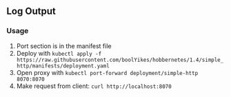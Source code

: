 ## Log Output
### Usage
1. Port section is in the manifest file
2. Deploy with `kubectl apply -f https://raw.githubusercontent.com/boolYikes/hobbernetes/1.4/simple_http/manifests/deployment.yaml`
3. Open proxy with `kubectl port-forward deployment/simple-http 8070:8070`
4. Make request from client: `curl http://localhost:8070`
